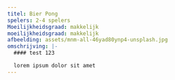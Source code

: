 ```yaml
---
titel: Bier Pong
spelers: 2-4 spelers
Moeilijkheidsgraad: makkelijk
moeilijkheidsgraad: makkelijk
afbeelding: assets/mnm-all-46yad80ynp4-unsplash.jpg
omschrijving: |-
  #### test 123

  lorem ipsum dolor sit amet
---
```

